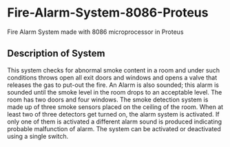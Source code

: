 # Fire-Alarm-System-8086-Proteus
Fire Alarm System made with 8086 microprocessor in Proteus

## Description of System
This system checks for abnormal smoke content in a room and under such conditions throws
open all exit doors and windows and opens a valve that releases the gas to put-out the fire.
An Alarm is also sounded; this alarm is sounded until the smoke level in the room drops to an
acceptable level. The room has two doors and four windows. The smoke detection system is 
made up of three smoke sensors placed on the ceiling of the room. When at least two of three
detectors get turned on, the alarm system is activated. If only one of them is activated a 
different alarm sound is produced indicating probable malfunction of alarm. The system can
be activated or deactivated using a single switch.

